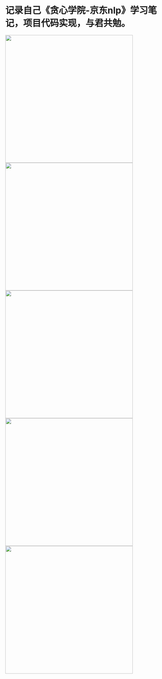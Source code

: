 # 记录自己《贪心学院-京东nlp》学习笔记，项目代码实现，与君共勉。

<img src="https://github.com/MemorialCheng/JD_NLP/blob/master/images/5.png" width=400>

<img src="https://github.com/MemorialCheng/JD_NLP/blob/master/images/4.png" width=400>

<img src="https://github.com/MemorialCheng/JD_NLP/blob/master/images/3.png" width=400>

<img src="https://github.com/MemorialCheng/JD_NLP/blob/master/images/2.png" width=400>

<img src="https://github.com/MemorialCheng/JD_NLP/blob/master/images/1.png" width=400>

